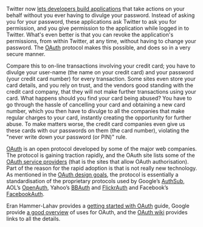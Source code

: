 <p>Twitter now <a href="http://apiwiki.twitter.com/OAuth-FAQ">lets developers build applications</a> that take actions on your behalf without you ever having to divulge your password. Instead of asking you for your password, these applications ask Twitter to ask you for permission, and you give permission to the application while logged in to Twitter. What's even better is that you can revoke the application's permissions, from within Twitter, at any time, without having to change your password. The <a href="http://oauth.net/">OAuth</a> protocol makes this possible, and does so in a very secure manner.
</p>
<p>Compare this to on-line transactions involving your credit card; you have to divulge your user-name (the name on your credit card) and your password (your credit card number) for every transaction. Some sites even store your card details, and you rely on trust, and the vendors good standing with the credit card company, that they will not make further transactions using your card. What happens should you find your card being abused? You have to go through the hassle of cancelling your card and obtaining a new card number, which you then have to divulge to all the companies that make regular charges to your card, instantly creating the opportunity for further abuse.  To make matters worse, the credit card companies even give us these cards with our passwords on them (the card number), violating the "never write down your password (or PIN)" rule.</p>

<p><a href="http://oauth.net/">OAuth</a> is an open protocol developed by some of the major web companies.  The protocol is gaining traction rapidly, and the OAuth site lists some of the <a href="http://wiki.oauth.net/ServiceProviders">OAuth service providers</a> (that is the sites that allow OAuth authorisation).  Part of the reason for the rapid adoption is that is not really new technology.  As mentioned in the <a href="http://oauth.net/about/design-goals">OAuth design goals</a>, the protocol is essentially a standardisation of the proprietary protocols used by Google’s <a href="http://code.google.com/apis/gdata/authsub.html">AuthSub</a>, <span class="caps">AOL</span>’s <a href="http://dev.aol.com/openauth">OpenAuth</a>, Yahoo’s <a href="http://developer.yahoo.com/auth/">BBAuth</a> and <a href="http://www.flickr.com/services/api/auth.howto.web.html">FlickrAuth</a> and Facebook’s <a href="http://developers.facebook.com/documentation.php?doc=auth">FacebookAuth</a>.</p>

<p>Eran Hammer-Lahav provides a <a href="http://oauth.net/documentation/getting-started">getting started with OAuth</a> guide,  Google provide <a href="http://sites.google.com/site/oauthgoog/oauth-practices">a good overview</a> of uses for OAuth, and the <a href="http://wiki.oauth.net/FrontPage">OAuth wiki</a> provides links to all the details.</p>